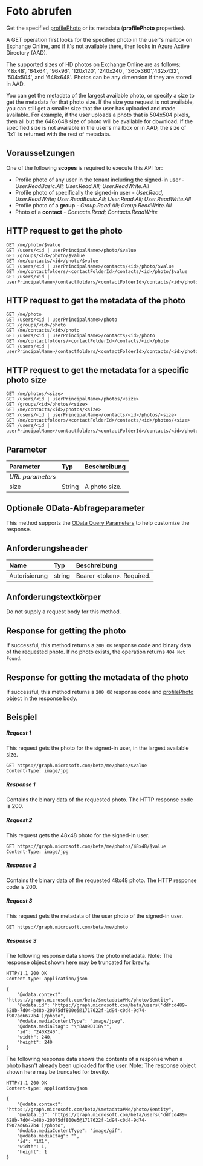 # <a name="get-photo"></a>Foto abrufen

Get the specified [profilePhoto](../resources/profilephoto.md) or its metadata (**profilePhoto** properties).

A GET operation first looks for the specified photo in the user's mailbox on Exchange Online, and if it's not available there, then looks in Azure Active Directory (AAD).

The supported sizes of HD photos on Exchange Online are as follows: '48x48', '64x64', '96x96', '120x120', '240x240', '360x360','432x432', '504x504', and '648x648'. Photos can be any dimension if they are stored in AAD.

You can get the metadata of the largest available photo, or specify a size to get the metadata for that photo size. If the size you request is not available, you can still get a smaller size that the user has uploaded and made available. For example, if the user uploads a photo that is 504x504 pixels, then all but the 648x648 size of photo will be available for download. If the specified size is not available in the user's mailbox or in AAD, the size of '1x1' is returned with the rest of metadata.

## <a name="prerequisites"></a>Voraussetzungen
One of the following **scopes** is required to execute this API for:

*   Profile photo of any user in the tenant including the signed-in user - *User.ReadBasic.All; User.Read.All; User.ReadWrite.All*
*   Profile photo of specifically the signed-in user - *User.Read, User.ReadWrite; User.ReadBasic.All; User.Read.All; User.ReadWrite.All*
* Profile photo of a **group** - *Group.Read.All; Group.ReadWrite.All*
* Photo of a **contact** - *Contacts.Read; Contacts.ReadWrite*

## <a name="http-request-to-get-the-photo"></a>HTTP request to get the photo
<!-- { "blockType": "ignored" } -->
```http
GET /me/photo/$value
GET /users/<id | userPrincipalName>/photo/$value
GET /groups/<id>/photo/$value
GET /me/contacts/<id>/photo/$value
GET /users/<id | userPrincipalName>/contacts/<id>/photo/$value
GET /me/contactfolders/<contactFolderId>/contacts/<id>/photo/$value
GET /users/<id | userPrincipalName>/contactfolders/<contactFolderId>/contacts/<id>/photo/$value
```
## <a name="http-request-to-get-the-metadata-of-the-photo"></a>HTTP request to get the metadata of the photo
<!-- { "blockType": "ignored" } -->
```http
GET /me/photo
GET /users/<id | userPrincipalName>/photo
GET /groups/<id>/photo
GET /me/contacts/<id>/photo
GET /users/<id | userPrincipalName>/contacts/<id>/photo
GET /me/contactfolders/<contactFolderId>/contacts/<id>/photo
GET /users/<id | userPrincipalName>/contactfolders/<contactFolderId>/contacts/<id>/photo
```

## <a name="http-request-to-get-the-metadata-for-a-specific-photo-size"></a>HTTP request to get the metadata for a specific photo size
<!-- { "blockType": "ignored" } -->
```http
GET /me/photos/<size>
GET /users/<id | userPrincipalName>/photos/<size>
GET /groups/<id>/photos/<size>
GET /me/contacts/<id>/photos/<size>
GET /users/<id | userPrincipalName>/contacts/<id>/photos/<size>
GET /me/contactfolders/<contactFolderId>/contacts/<id>/photos/<size>
GET /users/<id | userPrincipalName>/contactfolders/<contactFolderId>/contacts/<id>/photos/<size>
```

## <a name="parameters"></a>Parameter

|**Parameter**|**Typ**|**Beschreibung**|
|:-----|:-----|:-----|
|_URL parameters_|
|size  |String  |A photo size. |

## <a name="optional-query-parameters"></a>Optionale OData-Abfrageparameter
This method supports the [OData Query Parameters](http://graph.microsoft.io/docs/overview/query_parameters) to help customize the response.

## <a name="request-headers"></a>Anforderungsheader
| Name       | Typ | Beschreibung|
|:-----------|:------|:----------|
| Autorisierung  | string  | Bearer \<token\>. Required. |

## <a name="request-body"></a>Anforderungstextkörper
Do not supply a request body for this method.
## <a name="response-for-getting-the-photo"></a>Response for getting the photo
If successful, this method returns a `200 OK` response code and binary data of the requested photo.  If no photo exists, the operation returns `404 Not Found`.
## <a name="response-for-getting-the-metadata-of-the-photo"></a>Response for getting the metadata of the photo
If successful, this method returns a `200 OK` response code and [profilePhoto](../resources/profilePhoto.md) object in the response body.

## <a name="example"></a>Beispiel
##### <a name="request-1"></a>Request 1
This request gets the photo for the signed-in user, in the largest available size.

<!-- {
  "blockType": "ignored"
}-->
```http
GET https://graph.microsoft.com/beta/me/photo/$value
Content-Type: image/jpg
```

##### <a name="response-1"></a>Response 1
Contains the binary data of the requested photo. The HTTP response code is 200.

##### <a name="request-2"></a>Request 2
This request gets the 48x48 photo for the signed-in user.

<!-- {
  "blockType": "ignored"
}-->
```http
GET https://graph.microsoft.com/beta/me/photos/48x48/$value
Content-Type: image/jpg
```

##### <a name="response-2"></a>Response 2
Contains the binary data of the requested 48x48 photo. The HTTP response code is 200.

##### <a name="request-3"></a>Request 3
This request gets the metadata of the user photo of the signed-in user.

<!-- {
  "blockType": "ignored"
}-->
```http
GET https://graph.microsoft.com/beta/me/photo
```

##### <a name="response-3"></a>Response 3
The following response data shows the photo metadata. Note: The response object shown here may be truncated for brevity.

<!-- {
  "blockType": "ignored"
}-->
```http
HTTP/1.1 200 OK
Content-type: application/json

{
    "@odata.context": "https://graph.microsoft.com/beta/$metadata#Me/photo/$entity",
    "@odata.id": "https://graph.microsoft.com/beta/users('ddfcd489-628b-7d04-b48b-20075df800e5@1717622f-1d94-c0d4-9d74-f907ad6677b4')/photo",
    "@odata.mediaContentType": "image/jpeg",
    "@odata.mediaEtag": "\"BA09D118\"",
    "id": "240X240",
    "width": 240,
    "height": 240
}
```

The following response data shows the contents of a response when a photo hasn't already been uploaded for the user. Note: The response object shown here may be truncated for brevity.

<!-- {
  "blockType": "ignored"
}-->
```http
HTTP/1.1 200 OK
Content-type: application/json

{
    "@odata.context": "https://graph.microsoft.com/beta/$metadata#Me/photo/$entity",
    "@odata.id": "https://graph.microsoft.com/beta/users('ddfcd489-628b-7d04-b48b-20075df800e5@1717622f-1d94-c0d4-9d74-f907ad6677b4')/photo",
    "@odata.mediaContentType": "image/gif",
    "@odata.mediaEtag": "",
    "id": "1X1",
    "width": 1,
    "height": 1
}
```

<!-- uuid: 8fcb5dbc-d5aa-4681-8e31-b001d5168d79
2015-10-25 14:57:30 UTC -->
<!-- {
  "type": "#page.annotation",
  "description": "Get photo",
  "keywords": "",
  "section": "documentation",
  "tocPath": ""
}-->
